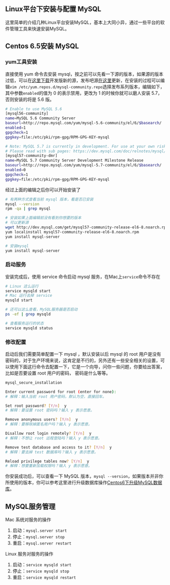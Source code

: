 
Linux平台下安装与配置 MySQL
---

这里简单的介绍几种Linux平台安装MySQL，基本上大同小异，通过一些平台的软件管理工具来快速安装MySQL。

## Centos 6.5安装 MySQL


### yum工具安装

直接使用 yum 命令去安装 mysql，按之前可以先看一下源的版本，如果源的版本过低，可以在[这里下载](http://dev.mysql.com/downloads/repo/yum/)开发版新的源，发布吧源[在这里](http://repo.mysql.com/yum/)更新，在安装的过程可以编辑`vim /etc/yum.repos.d/mysql-community.repo`选择发布系列版本，编辑如下，其中参数`enabled`的值为 0 的表示禁用，更改为 1 的时候你就可以磨人安装 5.7，否则安装的将是 5.6 版。

```bash
# Enable to use MySQL 5.6
[mysql56-community]
name=MySQL 5.6 Community Server
baseurl=http://repo.mysql.com/yum/mysql-5.6-community/el/6/$basearch/
enabled=1
gpgcheck=1
gpgkey=file:/etc/pki/rpm-gpg/RPM-GPG-KEY-mysql

# Note: MySQL 5.7 is currently in development. For use at your own risk.
# Please read with sub pages: https://dev.mysql.com/doc/relnotes/mysql/5.7/en/
[mysql57-community-dmr]
name=MySQL 5.7 Community Server Development Milestone Release
baseurl=http://repo.mysql.com/yum/mysql-5.7-community/el/6/$basearch/
enabled=0
gpgcheck=1
gpgkey=file:/etc/pki/rpm-gpg/RPM-GPG-KEY-mysql
```

经过上面的编辑之后你可以开始安装了

```bash
# 有两种方式查看当前 mysql 版本，看是否已安装
mysql --version
rpm -qa | grep mysql

# 安装如果上面编辑前没有看到你想要的版本
# 可以更新源
wget http://dev.mysql.com/get/mysql57-community-release-el6-8.noarch.rpm
yum localinstall mysql57-community-release-el6-8.noarch.rpm
yum install mysql-server

# 安装mysql
yum install mysql-server
```


### 启动服务

安装完成后，使用 service 命令启动 mysql 服务，在Mac上`service`命令不存在

```bash
# Linux 这么运行
service mysqld start
# Mac 运行去掉 service 
mysqld start

# 还可以这么查看，MySQL服务器是否启动
ps -ef | grep mysqld

# 查看服务运行的状态
service mysqld status
```

### 修改配置

启动后我们需要简单配置一下 mysql ，默认安装以后 mysql 的 root 用户是没有密码的，对于生产环境来说，这肯定是不行的，另外还有一些安全相关的设置，可以使用下面这行命令去配置一下，它是一个向导，问你一些问题，你要给出答案，比如是否要设置 root 用户的密码， 密码是什么等等。

```bash
mysql_secure_installation

Enter current password for root (enter for none):
# 解释：输入当前 root 用户密码，默认为空，直接回车。

Set root password? [Y/n]  y
# 解释：要设置 root 密码吗？输入 y 表示愿意。

Remove anonymous users? [Y/n]  y
# 解释：要移除掉匿名用户吗？输入 y 表示愿意。

Disallow root login remotely? [Y/n]  y
# 解释：不想让 root 远程登陆吗？输入 y 表示愿意。

Remove test database and access to it? [Y/n]  y
# 解释：要去掉 test 数据库吗？输入 y 表示愿意。

Reload privilege tables now? [Y/n]  y
# 解释：想要重新加载权限吗？输入 y 表示愿意。

```


你安装成功后，可以查看一下 MySQL 版本，`mysql --version`，如果版本并非你所使用的版本，你可以参考这里进行升级数据库操作[Centos6下升级MySQL数据库](../chapter17/1.2.md)。

## MySQL服务管理

Mac 系统对服务的操作

1. 启动：`mysql.server start`
2. 停止：`mysql.server stop`
3. 重启：`mysql.server restart`


Linux 服务对服务的操作

1. 启动：`service mysqld start `
2. 停止：`service mysqld stop `
3. 重启：`service mysqld restart`